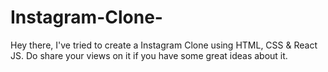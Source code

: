 # Instagram-Clone-
Hey there, I've tried to create a Instagram Clone  using HTML, CSS &amp; React JS. Do share your views on it if you have some great ideas about it.
